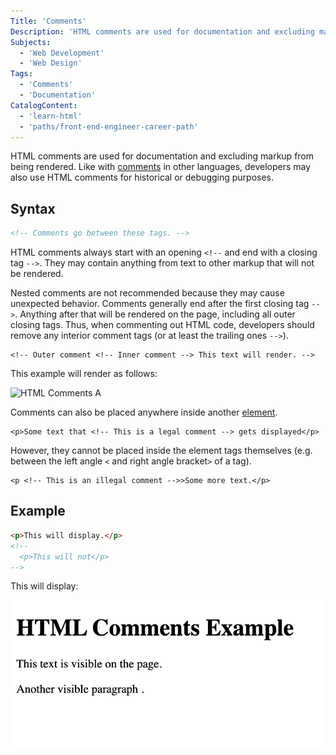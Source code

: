 ```yaml
---
Title: 'Comments'
Description: 'HTML comments are used for documentation and excluding markup from being rendered.'
Subjects:
  - 'Web Development'
  - 'Web Design'
Tags:
  - 'Comments'
  - 'Documentation'
CatalogContent:
  - 'learn-html'
  - 'paths/front-end-engineer-career-path'
---
```


HTML comments are used for documentation and excluding markup from being rendered. Like with [comments](https://www.codecademy.com/resources/docs/general/comment) in other languages, developers may also use HTML comments for historical or debugging purposes.

## Syntax

```html
<!-- Comments go between these tags. -->
```

HTML comments always start with an opening `<!--` and end with a closing tag `-->`. They may contain anything from text to other markup that will not be rendered.

Nested comments are not recommended because they may cause unexpected behavior. Comments generally end after the first closing tag `-->`. Anything after that will be rendered on the page, including all outer closing tags. Thus, when commenting out HTML code, developers should remove any interior comment tags (or at least the trailing ones `-->`).

```pseudo
<!-- Outer comment <!-- Inner comment --> This text will render. -->
```

This example will render as follows:

![HTML Comments A](https://raw.githubusercontent.com/Codecademy/docs/main/media/html-comments-2.png)

Comments can also be placed anywhere inside another [element](https://www.codecademy.com/resources/docs/html/elements). 

```pseudo
<p>Some text that <!-- This is a legal comment --> gets displayed</p>
```

However, they cannot be placed inside the element tags themselves (e.g. between the left angle `<` and right angle bracket`>` of a tag).

```pseudo
<p <!-- This is an illegal comment -->>Some more text.</p>
```

## Example

```html
<p>This will display.</p>
<!--
  <p>This will not</p>
-->
```

This will display:

![HTML Comments B](https://raw.githubusercontent.com/Codecademy/docs/main/media/html-comments-1.png)
